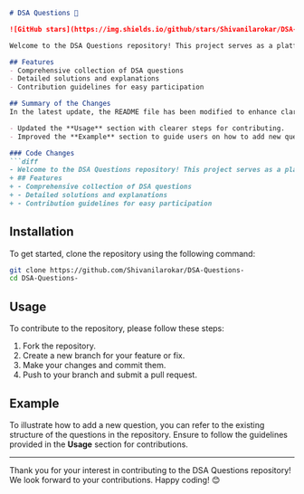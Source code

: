 ```markdown
# DSA Questions 🚀

![GitHub stars](https://img.shields.io/github/stars/Shivanilarokar/DSA-Questions-?style=social) ![Forks](https://img.shields.io/github/forks/Shivanilarokar/DSA-Questions-?style=social)

Welcome to the DSA Questions repository! This project serves as a platform for developers and learners to practice and enhance their skills in Data Structures and Algorithms (DSA). This repository is designed to help you improve your understanding of various data structures and algorithms through a collection of questions and solutions.

## Features
- Comprehensive collection of DSA questions
- Detailed solutions and explanations
- Contribution guidelines for easy participation

## Summary of the Changes
In the latest update, the README file has been modified to enhance clarity and improve the onboarding experience for new contributors. Key updates include:

- Updated the **Usage** section with clearer steps for contributing.
- Improved the **Example** section to guide users on how to add new questions effectively.

### Code Changes
```diff
- Welcome to the DSA Questions repository! This project serves as a platform for developers and learners to practice and enhance their skills in Data Structures and Algorithms (DSA). This repository is designed to help you improve your understanding of various data structures and algorithms through a collection of questions and solutions.
+ ## Features
+ - Comprehensive collection of DSA questions
+ - Detailed solutions and explanations
+ - Contribution guidelines for easy participation
```

## Installation
To get started, clone the repository using the following command:

```bash
git clone https://github.com/Shivanilarokar/DSA-Questions-
cd DSA-Questions-
```

## Usage
To contribute to the repository, please follow these steps:

1. Fork the repository.
2. Create a new branch for your feature or fix.
3. Make your changes and commit them.
4. Push to your branch and submit a pull request.

## Example
To illustrate how to add a new question, you can refer to the existing structure of the questions in the repository. Ensure to follow the guidelines provided in the **Usage** section for contributions.

---

Thank you for your interest in contributing to the DSA Questions repository! We look forward to your contributions. Happy coding! 😊
```